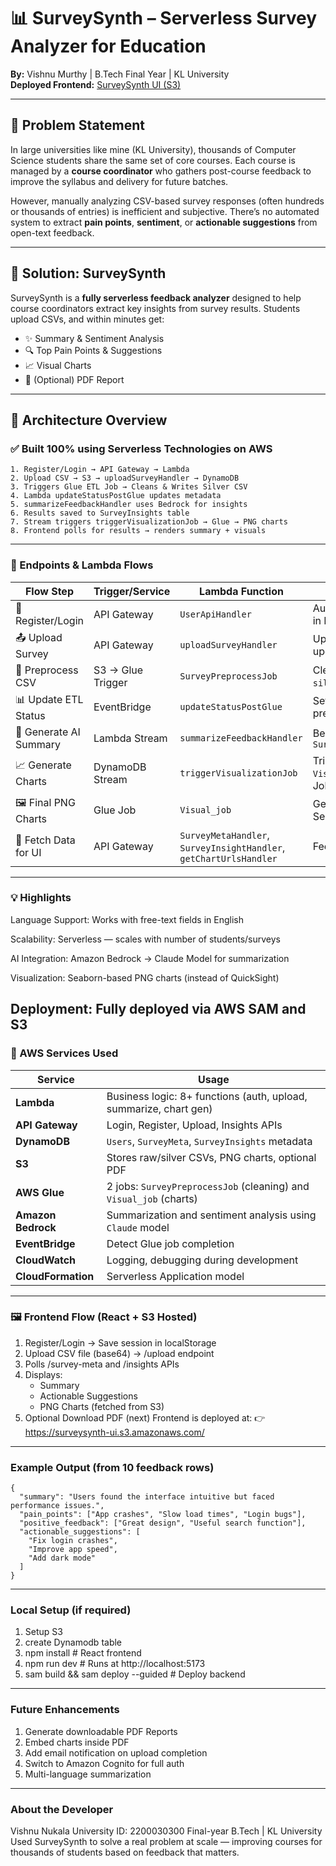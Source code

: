 # 📊 SurveySynth – Serverless Survey Analyzer for Education

**By:** Vishnu Murthy | B.Tech Final Year | KL University  
**Deployed Frontend:** [SurveySynth UI (S3)](https://surveysynth-ui.s3.amazonaws.com/)

---

## 🧠 Problem Statement

In large universities like mine (KL University), thousands of Computer Science students share the same set of core courses. Each course is managed by a **course coordinator** who gathers post-course feedback to improve the syllabus and delivery for future batches.

However, manually analyzing CSV-based survey responses (often hundreds or thousands of entries) is inefficient and subjective. There’s no automated system to extract **pain points**, **sentiment**, or **actionable suggestions** from open-text feedback.

---

## 🚀 Solution: SurveySynth

SurveySynth is a **fully serverless feedback analyzer** designed to help course coordinators extract key insights from survey results. Students upload CSVs, and within minutes get:

- ✨ Summary & Sentiment Analysis  
- 🔍 Top Pain Points & Suggestions  
- 📈 Visual Charts  
- 🧾 (Optional) PDF Report

---

## 🧱 Architecture Overview

### ✅ Built 100% using Serverless Technologies on AWS

```plaintext
1. Register/Login → API Gateway → Lambda
2. Upload CSV → S3 → uploadSurveyHandler → DynamoDB
3. Triggers Glue ETL Job → Cleans & Writes Silver CSV
4. Lambda updateStatusPostGlue updates metadata
5. summarizeFeedbackHandler uses Bedrock for insights
6. Results saved to SurveyInsights table
7. Stream triggers triggerVisualizationJob → Glue → PNG charts
8. Frontend polls for results → renders summary + visuals
```
---
### 🔗 Endpoints & Lambda Flows
| Flow Step              | Trigger/Service   | Lambda Function                                                    | Purpose                              |
| ---------------------- | ----------------- | ------------------------------------------------------------------ | ------------------------------------ |
| 🔐 Register/Login      | API Gateway       | `UserApiHandler`                                                   | Auth (Mock, stores in DynamoDB)      |
| 📤 Upload Survey       | API Gateway       | `uploadSurveyHandler`                                              | Upload to `S3`, update `SurveyMeta`  |
| 🧼 Preprocess CSV      | S3 → Glue Trigger | `SurveyPreprocessJob`                                              | Clean CSV → `silver/` folder         |
| 📊 Update ETL Status   | EventBridge       | `updateStatusPostGlue`                                             | Set status = preprocessed            |
| 🧠 Generate AI Summary | Lambda Stream     | `summarizeFeedbackHandler`                                         | Bedrock → `SurveyInsights`           |
| 📈 Generate Charts     | DynamoDB Stream   | `triggerVisualizationJob`                                          | Triggers `Visual_job` Glue Job       |
| 🖼️ Final PNG Charts   | Glue Job          | `Visual_job`                                                       | Generate & upload Seaborn/Matplotlib |
| 📡 Fetch Data for UI   | API Gateway       | `SurveyMetaHandler`, `SurveyInsightHandler`, `getChartUrlsHandler` | Feed UI                              |
---
### 💡 Highlights
Language Support: Works with free-text fields in English

Scalability: Serverless — scales with number of students/surveys

AI Integration: Amazon Bedrock → Claude Model for summarization

Visualization: Seaborn-based PNG charts (instead of QuickSight)

Deployment: Fully deployed via AWS SAM and S3
---
### 🧰 AWS Services Used

| Service            | Usage                                                              |
| ------------------ | ------------------------------------------------------------------ |
| **Lambda**         | Business logic: 8+ functions (auth, upload, summarize, chart gen)  |
| **API Gateway**    | Login, Register, Upload, Insights APIs                             |
| **DynamoDB**       | `Users`, `SurveyMeta`, `SurveyInsights` metadata                   |
| **S3**             | Stores raw/silver CSVs, PNG charts, optional PDF                   |
| **AWS Glue**       | 2 jobs: `SurveyPreprocessJob` (cleaning) and `Visual_job` (charts) |
| **Amazon Bedrock** | Summarization and sentiment analysis using `Claude` model          |
| **EventBridge**    | Detect Glue job completion                                         |
| **CloudWatch**     | Logging, debugging during development                              |
| **CloudFormation** | Serverless Application model                                       |
---
### 🖼️ Frontend Flow (React + S3 Hosted)

1. Register/Login → Save session in localStorage
2. Upload CSV file (base64) → /upload endpoint
3. Polls /survey-meta and /insights APIs
4. Displays:
   - Summary
   - Actionable Suggestions
   - PNG Charts (fetched from S3)
5. Optional Download PDF (next)
Frontend is deployed at:
👉 https://surveysynth-ui.s3.amazonaws.com/
---
### Example Output (from 10 feedback rows)
```
{
  "summary": "Users found the interface intuitive but faced performance issues.",
  "pain_points": ["App crashes", "Slow load times", "Login bugs"],
  "positive_feedback": ["Great design", "Useful search function"],
  "actionable_suggestions": [
    "Fix login crashes",
    "Improve app speed",
    "Add dark mode"
  ]
}
```
---
### Local Setup (if required)
1) Setup S3
2) create Dynamodb table
3) npm install     # React frontend
4) npm run dev     # Runs at http://localhost:5173
5) sam build && sam deploy --guided  # Deploy backend
---
### Future Enhancements
1) Generate downloadable PDF Reports
2) Embed charts inside PDF
3) Add email notification on upload completion
4) Switch to Amazon Cognito for full auth
5) Multi-language summarization
---
### About the Developer
Vishnu Nukala 
University ID: 2200030300
Final-year B.Tech | KL University
Used SurveySynth to solve a real problem at scale — improving courses for thousands of students based on feedback that matters.

